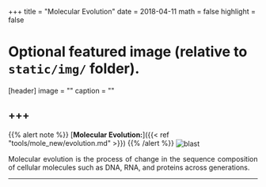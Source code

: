 +++
title = "Molecular Evolution"
date = 2018-04-11
math = false
highlight = false

# Optional featured image (relative to `static/img/` folder).
[header]
image = ""
caption = ""


+++
---
{{% alert note %}}
[**Molecular Evolution:**]({{< ref "tools/mole_new/evolution.md" >}})
{{% /alert %}}
<img src="/img/tools/evolution.gif" alt="blast" align="center">
<p align="justify">Molecular evolution is the process of change in the sequence composition of cellular molecules such as DNA, RNA, and proteins across generations. 

---




             